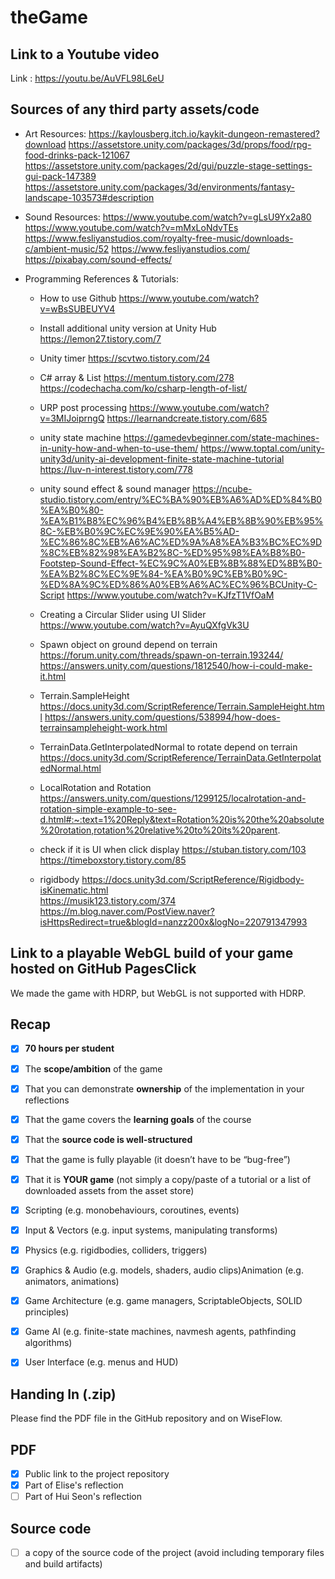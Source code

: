 # theGame

## Link to a Youtube video
Link : https://youtu.be/AuVFL98L6eU 

## Sources of any third party assets/code
- Art Resources:
https://kaylousberg.itch.io/kaykit-dungeon-remastered?download
https://assetstore.unity.com/packages/3d/props/food/rpg-food-drinks-pack-121067
https://assetstore.unity.com/packages/2d/gui/puzzle-stage-settings-gui-pack-147389
https://assetstore.unity.com/packages/3d/environments/fantasy-landscape-103573#description

- Sound Resources:
https://www.youtube.com/watch?v=gLsU9Yx2a80
https://www.youtube.com/watch?v=mMxLoNdvTEs
https://www.fesliyanstudios.com/royalty-free-music/downloads-c/ambient-music/52
https://www.fesliyanstudios.com/
https://pixabay.com/sound-effects/

- Programming References & Tutorials:
  - How to use Github
    https://www.youtube.com/watch?v=wBsSUBEUYV4

  - Install additional unity version at Unity Hub
    https://lemon27.tistory.com/7

  - Unity timer
    https://scvtwo.tistory.com/24

  - C# array & List
    https://mentum.tistory.com/278
    https://codechacha.com/ko/csharp-length-of-list/

  - URP post processing
    https://www.youtube.com/watch?v=3MIJoiprngQ
    https://learnandcreate.tistory.com/685

  - unity state machine
    https://gamedevbeginner.com/state-machines-in-unity-how-and-when-to-use-them/
    https://www.toptal.com/unity-unity3d/unity-ai-development-finite-state-machine-tutorial
    https://luv-n-interest.tistory.com/778

  - unity sound effect & sound manager
    https://ncube-studio.tistory.com/entry/%EC%BA%90%EB%A6%AD%ED%84%B0%EA%B0%80-%EA%B1%B8%EC%96%B4%EB%8B%A4%EB%8B%90%EB%95%8C-%EB%B0%9C%EC%9E%90%EA%B5%AD-%EC%86%8C%EB%A6%AC%ED%9A%A8%EA%B3%BC%EC%9D%8C%EB%82%98%EA%B2%8C-%ED%95%98%EA%B8%B0-Footstep-Sound-Effect-%EC%9C%A0%EB%8B%88%ED%8B%B0-%EA%B2%8C%EC%9E%84-%EA%B0%9C%EB%B0%9C-%ED%8A%9C%ED%86%A0%EB%A6%AC%EC%96%BCUnity-C-Script
    https://www.youtube.com/watch?v=KJfzT1VfOaM

  - Creating a Circular Slider using UI Slider
    https://www.youtube.com/watch?v=AyuQXfgVk3U

  - Spawn object on ground depend on terrain
    https://forum.unity.com/threads/spawn-on-terrain.193244/
    https://answers.unity.com/questions/1812540/how-i-could-make-it.html

  - Terrain.SampleHeight
    https://docs.unity3d.com/ScriptReference/Terrain.SampleHeight.html
    https://answers.unity.com/questions/538994/how-does-terrainsampleheight-work.html

  - TerrainData.GetInterpolatedNormal to rotate depend on terrain
    https://docs.unity3d.com/ScriptReference/TerrainData.GetInterpolatedNormal.html

  - LocalRotation and Rotation
    https://answers.unity.com/questions/1299125/localrotation-and-rotation-simple-example-to-see-d.html#:~:text=1%20Reply&text=Rotation%20is%20the%20absolute%20rotation,rotation%20relative%20to%20its%20parent.

  - check if it is UI when click display
    https://stuban.tistory.com/103
    https://timeboxstory.tistory.com/85
  
  - rigidbody
    https://docs.unity3d.com/ScriptReference/Rigidbody-isKinematic.html   
    https://musik123.tistory.com/374
    https://m.blog.naver.com/PostView.naver?isHttpsRedirect=true&blogId=nanzz200x&logNo=220791347993

## Link to a playable WebGL build of your game hosted on GitHub PagesClick
We made the game with HDRP, but WebGL is not supported with HDRP.

## Recap

- [X] **70 hours per student**
- [X] The **scope/ambition** of the game
- [X] That you can demonstrate **ownership** of the implementation in your reflections
- [X] That the game covers the **learning goals** of the course
- [X] That the **source code is well-structured**
- [X] That the game is fully playable (it doesn’t have to be “bug-free”)
- [X] That it is **YOUR game** (not simply a copy/paste of a tutorial or a list of downloaded assets from the asset store)

- [X] Scripting (e.g. monobehaviours, coroutines, events)
- [X] Input & Vectors (e.g. input systems, manipulating transforms)
- [X] Physics (e.g. rigidbodies, colliders, triggers)
- [X] Graphics & Audio (e.g. models, shaders, audio clips)Animation (e.g. animators, animations)
- [X] Game Architecture (e.g. game managers, ScriptableObjects, SOLID principles)
- [X] Game AI (e.g. finite-state machines, navmesh agents, pathfinding algorithms)
- [X] User Interface (e.g. menus and HUD)

## Handing In (.zip)

Please find the PDF file in the GitHub repository and on WiseFlow.

## PDF
- [X] Public link to the project repository
- [X] Part of Elise's reflection
- [ ] Part of Hui Seon's reflection

## Source code
- [ ] a copy of the source code of the project (avoid including temporary files and build artifacts)
